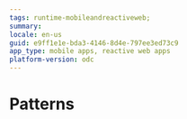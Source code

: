 ```yaml
---
tags: runtime-mobileandreactiveweb;  
summary: 
locale: en-us
guid: e9ff1e1e-bda3-4146-8d4e-797ee3ed73c9
app_type: mobile apps, reactive web apps
platform-version: odc
---
```


# Patterns

